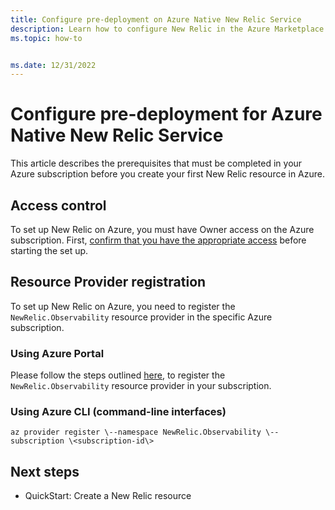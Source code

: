 ```yaml
---
title: Configure pre-deployment on Azure Native New Relic Service 
description: Learn how to configure New Relic in the Azure Marketplace before deployment.
ms.topic: how-to


ms.date: 12/31/2022
---
```



# Configure pre-deployment for Azure Native New Relic Service

This article describes the prerequisites that must be completed in your Azure subscription before you create your first New Relic resource in Azure.

## Access control

To set up New Relic on Azure, you must have Owner access on the Azure subscription. First, [confirm that you have the appropriate access](/azure/role-based-access-control/check-access) before starting the set up.

## Resource Provider registration

To set up New Relic on Azure, you need to register the `NewRelic.Observability` resource provider in the specific Azure subscription.

### Using Azure Portal

Please follow the steps outlined [here](/azure/azure-resource-manager/management/resource-providers-and-types), to register the `NewRelic.Observability` resource provider in your subscription.

### Using Azure CLI (command-line interfaces)

```azurecli
az provider register \--namespace NewRelic.Observability \--subscription \<subscription-id\>
```

## Next steps

- QuickStart: Create a New Relic resource
